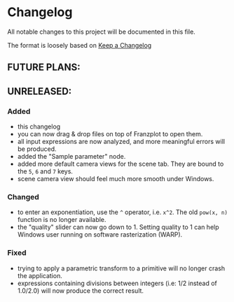 # Changelog
All notable changes to this project will be documented in this file.

The format is loosely based on [Keep a Changelog](https://keepachangelog.com/en/1.0.0/)

## FUTURE PLANS:

## UNRELEASED:

### Added
- this changelog
- you can now drag & drop files on top of Franzplot to open them.
- all input expressions are now analyzed, and more meaningful errors will be produced.
- added the "Sample parameter" node.
- added more default camera views for the scene tab. They are bound to the `5`, `6` and `7` keys.
- scene camera view should feel much more smooth under Windows.

### Changed
- to enter an exponentiation, use the `^` operator, i.e. `x^2`. The old `pow(x, n)` function is no longer available.
- the "quality" slider can now go down to 1. Setting quality to 1 can help Windows user running on software rasterization (WARP).

### Fixed
- trying to apply a parametric transform to a primitive will no longer crash the application.
- expressions containing divisions between integers (i.e: 1/2 instead of 1.0/2.0) will now produce the correct result.
